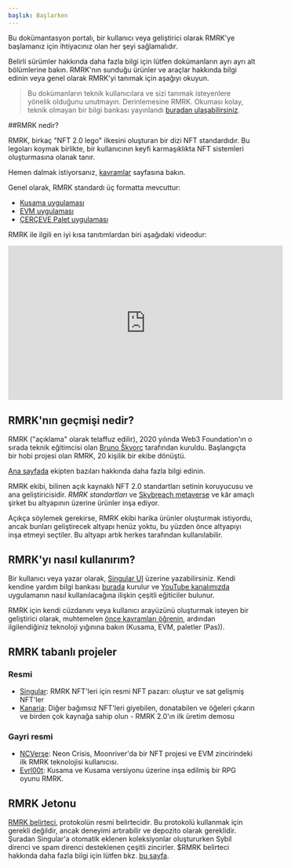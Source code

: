 ```yaml
---
başlık: Başlarken
---
```


Bu dokümantasyon portalı, bir kullanıcı veya geliştirici olarak RMRK'ye başlamanız için ihtiyacınız olan her şeyi sağlamalıdır.

Belirli sürümler hakkında daha fazla bilgi için lütfen dokümanların ayrı ayrı alt bölümlerine bakın.
RMRK'nın sunduğu ürünler ve araçlar hakkında bilgi edinin veya genel olarak RMRK'yi tanımak için aşağıyı okuyun.

> Bu dokümanların teknik kullanıcılara ve sizi tanımak isteyenlere yönelik olduğunu unutmayın.
> Derinlemesine RMRK. Okuması kolay, teknik olmayan bir bilgi bankası yayınlandı
> [buradan ulaşabilirsiniz](https://rmrk.gitbook.io/rmrk-faqs/).
> 
##RMRK nedir?

RMRK, birkaç "NFT 2.0 lego" ilkesini oluşturan bir dizi NFT standardıdır. Bu legoları koymak
birlikte, bir kullanıcının keyfi karmaşıklıkta NFT sistemleri oluşturmasına olanak tanır.

Hemen dalmak istiyorsanız, [kavramlar](/concepts) sayfasına bakın.

Genel olarak, RMRK standardı üç formatta mevcuttur:

- [Kusama uygulaması](/rmrk2)
- [EVM uygulaması](/evm)
- [ÇERÇEVE Palet uygulaması](/paletler)

RMRK ile ilgili en iyi kısa tanıtımlardan biri aşağıdaki videodur:

<iframe width="560" height="315" src="https://www.youtube.com/embed/2Qwpllwpkdg" title="YouTube video player" frameborder="0" allow="accelerometer; autoplay; clipboard-write; encrypted-media; gyroscope; picture-in-picture" allowfullscreen></iframe>

## RMRK'nın geçmişi nedir?

RMRK ("açıklama" olarak telaffuz edilir), 2020 yılında Web3 Foundation'ın o sırada teknik eğitimcisi olan [Bruno Škvorc](https://twitter.com/bitfalls) tarafından kuruldu. Başlangıçta bir hobi projesi olan RMRK, 20 kişilik bir ekibe dönüştü.

[Ana sayfada](https://rmrk.app) ekipten bazıları hakkında daha fazla bilgi edinin.

RMRK ekibi, bilinen açık kaynaklı NFT 2.0 standartları setinin koruyucusu ve ana geliştiricisidir.
_RMRK standartları_ ve [Skybreach metaverse](https://skybreach.app) ve kâr amaçlı
şirket bu altyapının üzerine ürünler inşa ediyor.

Açıkça söylemek gerekirse, RMRK ekibi harika ürünler oluşturmak istiyordu, ancak bunları geliştirecek altyapı
henüz yoktu, bu yüzden önce altyapıyı inşa etmeyi seçtiler. Bu altyapı artık
herkes tarafından kullanılabilir.

## RMRK'yı nasıl kullanırım?

Bir kullanıcı veya yazar olarak, [Singular UI](https://singular.app) üzerine yazabilirsiniz. Kendi kendine yardım
bilgi bankası [burada](https://coda.io/@rmrk/faq) kurulur ve
[YouTube kanalımızda](https://url.rmrk.app/yt) uygulamanın nasıl kullanılacağına ilişkin çeşitli eğiticiler bulunur.

RMRK için kendi cüzdanını veya kullanıcı arayüzünü oluşturmak isteyen bir geliştirici olarak, muhtemelen
[önce kavramları öğrenin](/concepts), ardından ilgilendiğiniz teknoloji yığınına bakın
(Kusama, EVM, paletler (Pas)).

## RMRK tabanlı projeler

### Resmi

- [Singular](https://singular.app): RMRK NFT'leri için resmi NFT pazarı: oluştur ve sat
  gelişmiş NFT'ler
- [Kanaria](https://kanaria.rmrk.app): Diğer bağımsız NFT'leri giyebilen, donatabilen ve
  öğeleri çıkarın ve birden çok kaynağa sahip olun - RMRK 2.0'ın ilk üretim demosu

### Gayri resmi

- [NCVerse](https://neoncrisis.io/ncverse/back-alley): Neon Crisis, Moonriver'da bir NFT projesi ve
  EVM zincirindeki ilk RMRK teknolojisi kullanıcısı.
- [Evrl00t](https://game.evrloot.com/game): Kusama ve Kusama versiyonu üzerine inşa edilmiş bir RPG oyunu
  RMRK.

## RMRK Jetonu

[RMRK belirteci](https://coinmarketcap.com/currencies/rmrk/), protokolün resmi belirtecidir. Bu
protokolü kullanmak için gerekli değildir, ancak deneyimi artırabilir ve depozito olarak gereklidir.
Şuradan Singular'a otomatik eklenen koleksiyonlar oluştururken Sybil direnci ve spam direnci
desteklenen çeşitli zincirler. $RMRK belirteci hakkında daha fazla bilgi için lütfen bkz.
[bu sayfa](https://singular.app/tokens).
